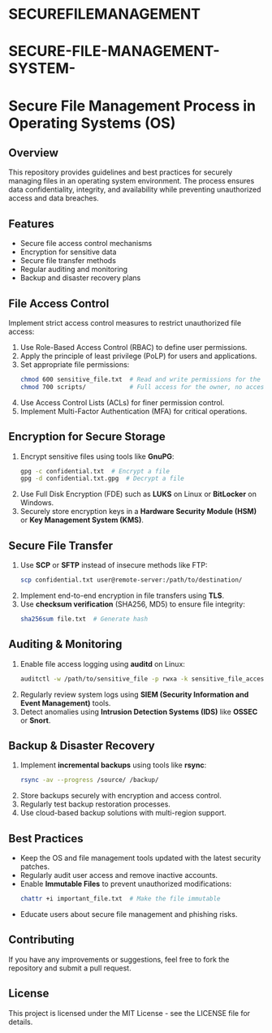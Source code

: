 # SECUREFILEMANAGEMENT
# SECURE-FILE-MANAGEMENT-SYSTEM-
# Secure File Management Process in Operating Systems (OS)

## Overview
This repository provides guidelines and best practices for securely managing files in an operating system environment. The process ensures data confidentiality, integrity, and availability while preventing unauthorized access and data breaches.

## Features
- Secure file access control mechanisms
- Encryption for sensitive data
- Secure file transfer methods
- Regular auditing and monitoring
- Backup and disaster recovery plans

## File Access Control
Implement strict access control measures to restrict unauthorized file access:
1. Use Role-Based Access Control (RBAC) to define user permissions.
2. Apply the principle of least privilege (PoLP) for users and applications.
3. Set appropriate file permissions:
   ```bash
   chmod 600 sensitive_file.txt  # Read and write permissions for the owner only
   chmod 700 scripts/            # Full access for the owner, no access for others
   ```
4. Use Access Control Lists (ACLs) for finer permission control.
5. Implement Multi-Factor Authentication (MFA) for critical operations.

## Encryption for Secure Storage
1. Encrypt sensitive files using tools like **GnuPG**:
   ```bash
   gpg -c confidential.txt  # Encrypt a file
   gpg -d confidential.txt.gpg  # Decrypt a file
   ```
2. Use Full Disk Encryption (FDE) such as **LUKS** on Linux or **BitLocker** on Windows.
3. Securely store encryption keys in a **Hardware Security Module (HSM)** or **Key Management System (KMS)**.

## Secure File Transfer
1. Use **SCP** or **SFTP** instead of insecure methods like FTP:
   ```bash
   scp confidential.txt user@remote-server:/path/to/destination/
   ```
2. Implement end-to-end encryption in file transfers using **TLS**.
3. Use **checksum verification** (SHA256, MD5) to ensure file integrity:
   ```bash
   sha256sum file.txt  # Generate hash
   ```

## Auditing & Monitoring
1. Enable file access logging using **auditd** on Linux:
   ```bash
   auditctl -w /path/to/sensitive_file -p rwxa -k sensitive_file_access
   ```
2. Regularly review system logs using **SIEM (Security Information and Event Management)** tools.
3. Detect anomalies using **Intrusion Detection Systems (IDS)** like **OSSEC** or **Snort**.

## Backup & Disaster Recovery
1. Implement **incremental backups** using tools like **rsync**:
   ```bash
   rsync -av --progress /source/ /backup/
   ```
2. Store backups securely with encryption and access control.
3. Regularly test backup restoration processes.
4. Use cloud-based backup solutions with multi-region support.

## Best Practices
- Keep the OS and file management tools updated with the latest security patches.
- Regularly audit user access and remove inactive accounts.
- Enable **Immutable Files** to prevent unauthorized modifications:
   ```bash
   chattr +i important_file.txt  # Make the file immutable
   ```
- Educate users about secure file management and phishing risks.

## Contributing
If you have any improvements or suggestions, feel free to fork the repository and submit a pull request.

## License
This project is licensed under the MIT License - see the LICENSE file for details.
